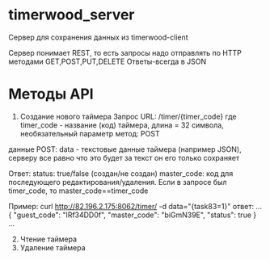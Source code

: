 timerwood_server
================

Сервер для сохранения данных из timerwood-client

Сервер понимает REST, то есть запросы надо отправлять по HTTP методами GET,POST,PUT,DELETE
Ответы-всегда в JSON

# Методы API
1. Создание нового таймера
Запрос
URL: /timer/{timer_code}
где timer_code - название (код) таймера, длина = 32 символа, необязательный параметр
метод: POST

данные POST:
data - текстовые данные таймера (например JSON), серверу все равно что это будет за текст он его только сохраняет

Ответ: 
status: true/false (создан/не создан)
master_code: код для последующего редактирования/удаления. Если в запросе был timer_code, то master_code==timer_code

Пример: curl http://82.196.2.175:8062/timer/ -d data="{task83=1}"
ответ: 
...
{
  "guest_code": "lRf34DD0f", 
  "master_code": "biGmN39E", 
  "status": true
}
...


2. Чтение таймера
3. Удаление таймера

